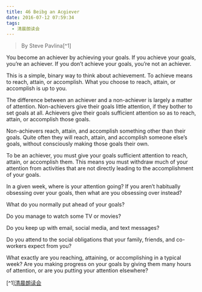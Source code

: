 ```yaml
---
title: 46 Beibg an Acgiever
date: 2016-07-12 07:59:34
tags:
  - 清晨朗读会
---
```


> By Steve Pavlina[^1]

You become an achiever by achieving your goals. If you achieve your goals, you’re an achiever. If you don’t achieve your goals, you’re not an achiever.

<!-- more -->
This is a simple, binary way to think about achievement. To achieve means to reach, attain, or accomplish. What you choose to reach, attain, or accomplish is up to you.

The difference between an achiever and a non-achiever is largely a matter of attention. Non-achievers give their goals little attention, if they bother to set goals at all. Achievers give their goals sufficient attention so as to reach, attain, or accomplish those goals.

Non-achievers reach, attain, and accomplish something other than their goals. Quite often they will reach, attain, and accomplish someone else’s goals, without consciously making those goals their own.

To be an achiever, you must give your goals sufficient attention to reach, attain, or accomplish them. This means you must withdraw much of your attention from activities that are not directly leading to the accomplishment of your goals.

In a given week, where is your attention going? If you aren’t habitually obsessing over your goals, then what are you obsessing over instead?

What do you normally put ahead of your goals?

Do you manage to watch some TV or movies?

Do you keep up with email, social media, and text messages?

Do you attend to the social obligations that your family, friends, and co-workers expect from you?

What exactly are you reaching, attaining, or accomplishing in a typical week? Are you making progress on your goals by giving them many hours of attention, or are you putting your attention elsewhere?

[^1][清晨朗读会](https://mp.weixin.qq.com/s?__biz=MzI1NzIyNjU4Ng==&mid=2247483938&idx=1&sn=0179128c1c9a258fffdc98b0eff87211&scene=1&srcid=0712sHNWdT9qmaA9ToNZ6g6c&key=77421cf58af4a653557166561addf961ba60433758b447affb81d5731da511239355b6bf8a4b3b03b1adbddfea9484f5&ascene=0&uin=MTMzOTQ1ODU2MA%3D%3D&devicetype=iMac+MacBookPro11%2C2+OSX+OSX+10.11.5+build(15F34)&version=11020201&pass_ticket=aGiz1VUiic1y9b8CVIeWaylthP0DA2Oyip7LxON99GXzLJlpWJ0rU%2BPnybmLVaLv)
